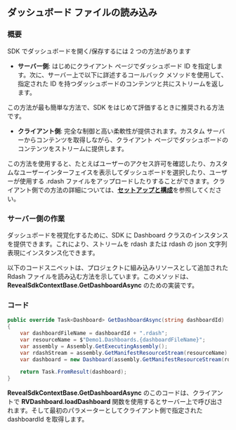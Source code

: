 ## ダッシュボード ファイルの読み込み

### 概要

SDK でダッシュボードを開く/保存するには 2 つの方法があります

  - **サーバー側**: はじめにクライアント ページでダッシュボード ID を指定します。次に、サーバー上で以下に詳述するコールバック メソッドを使用して、指定された ID を持つダッシュボードのコンテンツと共にストリームを返します。
    
  この方法が最も簡単な方法で、SDK をはじめて評価するときに推奨される方法です。

  - **クライアント側**: 完全な制御と高い柔軟性が提供されます。カスタム サーバーからコンテンツを取得しながら、クライアント ページでダッシュボードのコンテンツをストリームに提供します。

  この方法を使用すると、たとえばユーザーのアクセス許可を確認したり、カスタムなユーザーインターフェイスを表示してダッシュボードを選択したり、ユーザーが使用する .rdash ファイルをアップロードしたりすることができます。クライアント側での方法の詳細については、[**セットアップと構成**](~/jp/developer/setup-configuration/setup-configuration-web.html#セットアップと構成 (クライアント))を参照してください。

### サーバー側の作業

ダッシュボードを視覚化するために、SDK に Dashboard クラスのインスタンスを提供できます。これにより、ストリームを rdash または rdash の json 文字列表現にインスタンス化できます。

以下のコードスニペットは、プロジェクトに組み込みリソースとして追加された Rdash ファイルを読み込む方法を示しています。このメソッドは、__RevealSdkContextBase.GetDashboardAsync__ のための実装です。

### コード

``` csharp
public override Task<Dashboard> GetDashboardAsync(string dashboardId)
{
    var dashboardFileName = dashboardId + ".rdash";
    var resourceName = $"Demo1.Dashboards.{dashboardFileName}";
    var assembly = Assembly.GetExecutingAssembly();
    var rdashStream = assembly.GetManifestResourceStream(resourceName)
    var dashboard = new Dashboard(assembly.GetManifestResourceStream(rdashStream));

    return Task.FromResult(dashboard);
}
```

__RevealSdkContextBase.GetDashboardAsync__ のこのコードは、クライアントで **RVDashboard.loadDashboard** 関数を使用するとサーバー上で呼び出されます。そして最初のパラメーターとしてクライアント側で指定された dashboardId を取得します。

